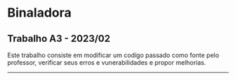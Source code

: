 # Binaladora

## Trabalho A3 - 2023/02
Este trabalho consiste em modificar um codígo passado como fonte pelo professor, verificar seus erros e vunerabilidades e propor melhorias.

---

